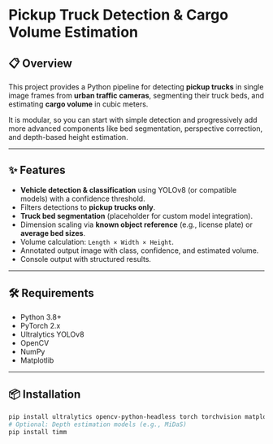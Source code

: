 # Pickup Truck Detection & Cargo Volume Estimation

## 📋 Overview
This project provides a Python pipeline for detecting **pickup trucks** in single image frames from **urban traffic cameras**, segmenting their truck beds, and estimating **cargo volume** in cubic meters.  

It is modular, so you can start with simple detection and progressively add more advanced components like bed segmentation, perspective correction, and depth-based height estimation.

---

## ✨ Features
- **Vehicle detection & classification** using YOLOv8 (or compatible models) with a confidence threshold.
- Filters detections to **pickup trucks only**.
- **Truck bed segmentation** (placeholder for custom model integration).
- Dimension scaling via **known object reference** (e.g., license plate) or **average bed sizes**.
- Volume calculation: `Length × Width × Height`.
- Annotated output image with class, confidence, and estimated volume.
- Console output with structured results.

---

## 🛠 Requirements
- Python 3.8+
- PyTorch 2.x
- Ultralytics YOLOv8
- OpenCV
- NumPy
- Matplotlib

---

## 📦 Installation
```bash
pip install ultralytics opencv-python-headless torch torchvision matplotlib numpy
# Optional: Depth estimation models (e.g., MiDaS)
pip install timm
